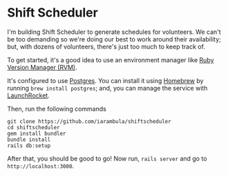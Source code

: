 # Shift Scheduler

I'm building Shift Scheduler to generate schedules for volunteers. We can't be too demanding so we're doing our best to work around their availability; but, with dozens of volunteers, there's just too much to keep track of. 

To get started, it's a good idea to use an environment manager like [Ruby Version Manager (RVM)](https://rvm.io/).

It's configured to use [Postgres](https://www.postgresql.org/). You can install it using [Homebrew](https://brew.sh/) by running `brew install postgres`; and, you can manage the service with [LaunchRocket](https://github.com/jimbojsb/launchrocket).

Then, run the following commands

```
git clone https://github.com/iarambula/shiftscheduler
cd shiftscheduler
gem install bundler
bundle install
rails db:setup
```

After that, you should be good to go! Now run, `rails server` and go to `http://localhost:3000`.